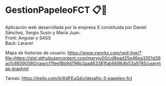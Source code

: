# GestionPapeleoFCT 📋📁
Aplicación web desarrollada por la empresa X constituida por Daniel Sánchez, Sergio Susin y María Juan.  
Front: Angular y SASS  
Back: Laravel  

Mapa de historias de usuario:
https://www.yworks.com/yed-live/?file=https://gist.githubusercontent.com/meryjv00/cd8ead25e46ea3351d36acfc66590580/raw/cf1fee18b9d796b3aa463381fab66864b53a9785/usermap.graphml

Tareas:
https://trello.com/b/KdFEuQ4v/desafio-3-papeleo-fct
